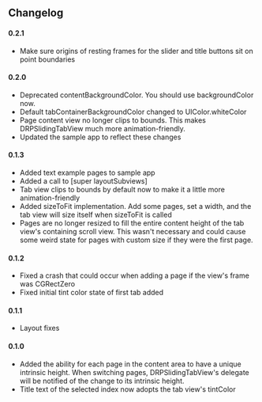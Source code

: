 ## Changelog

#### 0.2.1
- Make sure origins of resting frames for the slider and title buttons sit on point boundaries

#### 0.2.0
- Deprecated contentBackgroundColor. You should use backgroundColor now.
- Default tabContainerBackgroundColor changed to UIColor.whiteColor
- Page content view no longer clips to bounds. This makes DRPSlidingTabView much more animation-friendly.
- Updated the sample app to reflect these changes

#### 0.1.3
- Added text example pages to sample app
- Added a call to [super layoutSubviews]
- Tab view clips to bounds by default now to make it a little more animation-friendly
- Added sizeToFit implementation. Add some pages, set a width, and the tab view will size itself when sizeToFit is called
- Pages are no longer resized to fill the entire content height of the tab view's containing scroll view. This wasn't necessary and could cause some weird state for pages with custom size if they were the first page.

#### 0.1.2
- Fixed a crash that could occur when adding a page if the view's frame was CGRectZero
- Fixed initial tint color state of first tab added

#### 0.1.1
- Layout fixes

#### 0.1.0
- Added the ability for each page in the content area to have a unique intrinsic height. When switching pages, DRPSlidingTabView's delegate will be notified of the change to its intrinsic height.
- Title text of the selected index now adopts the tab view's tintColor
